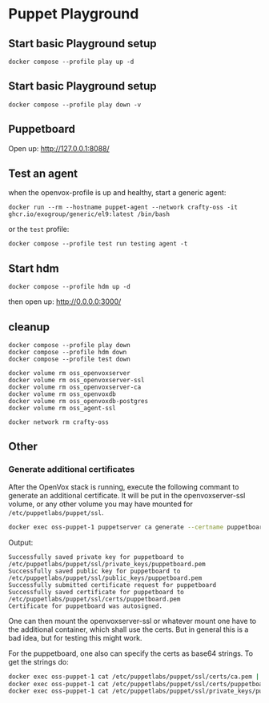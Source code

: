 # Puppet Playground

## Start basic Playground setup

```shell
docker compose --profile play up -d
```

## Start basic Playground setup

```shell
docker compose --profile play down -v
```

## Puppetboard
Open up: <http://127.0.0.1:8088/>

## Test an agent

when the openvox-profile is up and healthy, start a generic agent:
```shell
docker run --rm --hostname puppet-agent --network crafty-oss -it ghcr.io/exogroup/generic/el9:latest /bin/bash
```
or the `test` profile:
```shell
docker compose --profile test run testing agent -t
```


## Start hdm

```shell
docker compose --profile hdm up -d
```

then open up: <http://0.0.0.0:3000/>

## cleanup

```shell
docker compose --profile play down
docker compose --profile hdm down
docker compose --profile test down

docker volume rm oss_openvoxserver
docker volume rm oss_openvoxserver-ssl
docker volume rm oss_openvoxserver-ca
docker volume rm oss_openvoxdb
docker volume rm oss_openvoxdb-postgres
docker volume rm oss_agent-ssl

docker network rm crafty-oss
```

## Other
### Generate additional certificates

After the OpenVox stack is running, execute the following commant to generate an additional certificate.
It will be put in the openvoxserver-ssl volume, or any other volume you may have mounted for `/etc/puppetlabs/puppet/ssl`.

```bash
docker exec oss-puppet-1 puppetserver ca generate --certname puppetboard
```

Output:

```text
Successfully saved private key for puppetboard to /etc/puppetlabs/puppet/ssl/private_keys/puppetboard.pem
Successfully saved public key for puppetboard to /etc/puppetlabs/puppet/ssl/public_keys/puppetboard.pem
Successfully submitted certificate request for puppetboard
Successfully saved certificate for puppetboard to /etc/puppetlabs/puppet/ssl/certs/puppetboard.pem
Certificate for puppetboard was autosigned.
```

One can then mount the openvoxserver-ssl or whatever mount one have to the additional container, which shall use the certs.
But in general this is a bad idea, but for testing this might work.

For the puppetboard, one also can specify the certs as base64 strings. To get the strings do:

```bash
docker exec oss-puppet-1 cat /etc/puppetlabs/puppet/ssl/certs/ca.pem | base64
docker exec oss-puppet-1 cat /etc/puppetlabs/puppet/ssl/certs/puppetboard.pem | base64
docker exec oss-puppet-1 cat /etc/puppetlabs/puppet/ssl/private_keys/puppetboard.pem | base64
```
